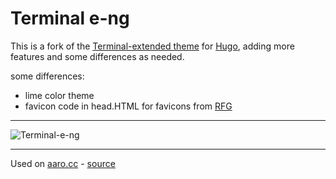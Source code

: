 # Terminal e-ng

This is a fork of the [Terminal-extended theme](https://github.com/Louisload/hugo-theme-terminal-extended) for [Hugo](https://gohugo.io/), adding more features and some differences as needed. 

some differences:
* lime color theme
* favicon code in head.HTML for favicons from [RFG](https://realfavicongenerator.net)

---

![Terminal-e-ng](https://i.vgy.me/0Ibhrp.jpg)

---

Used on [aaro.cc](https://aaro.cc) - 
[source](https://github.com/sybenx/aaro.cc)
